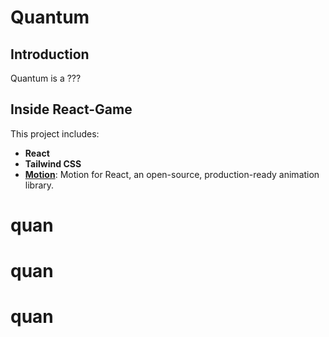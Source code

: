 # Quantum

## Introduction
Quantum is a ???

## Inside React-Game
This project includes:
- **React**
- **Tailwind CSS**
- **[Motion](https://motion.dev/docs/react-quick-start)**: Motion for React, an open-source, production-ready animation library.
# quan
# quan
# quan
